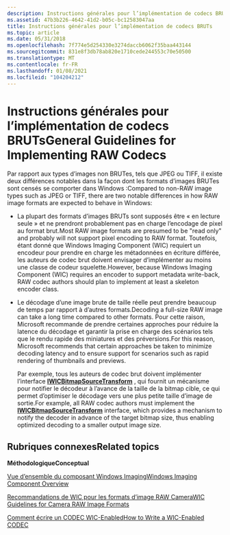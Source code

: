 ```yaml
---
description: Instructions générales pour l’implémentation de codecs BRUTs
ms.assetid: 47b3b226-4642-41d2-b05c-bc12583047aa
title: Instructions générales pour l’implémentation de codecs BRUTs
ms.topic: article
ms.date: 05/31/2018
ms.openlocfilehash: 7f774e5d254330e3274daccb6062f35baa443144
ms.sourcegitcommit: 831e8f3db78ab820e1710cede244553c70e50500
ms.translationtype: MT
ms.contentlocale: fr-FR
ms.lasthandoff: 01/08/2021
ms.locfileid: "104204212"
---
```

# <a name="general-guidelines-for-implementing-raw-codecs"></a><span data-ttu-id="ae118-103">Instructions générales pour l’implémentation de codecs BRUTs</span><span class="sxs-lookup"><span data-stu-id="ae118-103">General Guidelines for Implementing RAW Codecs</span></span>

<span data-ttu-id="ae118-104">Par rapport aux types d’images non BRUTes, tels que JPEG ou TIFF, il existe deux différences notables dans la façon dont les formats d’images BRUTes sont censés se comporter dans Windows :</span><span class="sxs-lookup"><span data-stu-id="ae118-104">Compared to non-RAW image types such as JPEG or TIFF, there are two notable differences in how RAW image formats are expected to behave in Windows:</span></span>

-   <span data-ttu-id="ae118-105">La plupart des formats d’images BRUTs sont supposés être « en lecture seule » et ne prendront probablement pas en charge l’encodage de pixel au format brut.</span><span class="sxs-lookup"><span data-stu-id="ae118-105">Most RAW image formats are presumed to be "read only" and probably will not support pixel encoding to RAW format.</span></span> <span data-ttu-id="ae118-106">Toutefois, étant donné que Windows Imaging Component (WIC) requiert un encodeur pour prendre en charge les métadonnées en écriture différée, les auteurs de codec brut doivent envisager d’implémenter au moins une classe de codeur squelette.</span><span class="sxs-lookup"><span data-stu-id="ae118-106">However, because Windows Imaging Component (WIC) requires an encoder to support metadata write-back, RAW codec authors should plan to implement at least a skeleton encoder class.</span></span>
-   <span data-ttu-id="ae118-107">Le décodage d’une image brute de taille réelle peut prendre beaucoup de temps par rapport à d’autres formats.</span><span class="sxs-lookup"><span data-stu-id="ae118-107">Decoding a full-size RAW image can take a long time compared to other formats.</span></span> <span data-ttu-id="ae118-108">Pour cette raison, Microsoft recommande de prendre certaines approches pour réduire la latence du décodage et garantir la prise en charge des scénarios tels que le rendu rapide des miniatures et des préversions.</span><span class="sxs-lookup"><span data-stu-id="ae118-108">For this reason, Microsoft recommends that certain approaches be taken to minimize decoding latency and to ensure support for scenarios such as rapid rendering of thumbnails and previews.</span></span>

    <span data-ttu-id="ae118-109">Par exemple, tous les auteurs de codec brut doivent implémenter l’interface [**IWICBitmapSourceTransform**](/windows/desktop/api/Wincodec/nn-wincodec-iwicbitmapsourcetransform) , qui fournit un mécanisme pour notifier le décodeur à l’avance de la taille de la bitmap cible, ce qui permet d’optimiser le décodage vers une plus petite taille d’image de sortie.</span><span class="sxs-lookup"><span data-stu-id="ae118-109">For example, all RAW codec authors must implement the [**IWICBitmapSourceTransform**](/windows/desktop/api/Wincodec/nn-wincodec-iwicbitmapsourcetransform) interface, which provides a mechanism to notify the decoder in advance of the target bitmap size, thus enabling optimized decoding to a smaller output image size.</span></span>

## <a name="related-topics"></a><span data-ttu-id="ae118-110">Rubriques connexes</span><span class="sxs-lookup"><span data-stu-id="ae118-110">Related topics</span></span>

<dl> <dt>

<span data-ttu-id="ae118-111">**Méthodologique**</span><span class="sxs-lookup"><span data-stu-id="ae118-111">**Conceptual**</span></span>
</dt> <dt>

[<span data-ttu-id="ae118-112">Vue d’ensemble du composant Windows Imaging</span><span class="sxs-lookup"><span data-stu-id="ae118-112">Windows Imaging Component Overview</span></span>](-wic-about-windows-imaging-codec.md)
</dt> <dt>

[<span data-ttu-id="ae118-113">Recommandations de WIC pour les formats d’image RAW Camera</span><span class="sxs-lookup"><span data-stu-id="ae118-113">WIC Guidelines for Camera RAW Image Formats</span></span>](-wic-rawguidelines.md)
</dt> <dt>

[<span data-ttu-id="ae118-114">Comment écrire un CODEC WIC-Enabled</span><span class="sxs-lookup"><span data-stu-id="ae118-114">How to Write a WIC-Enabled CODEC</span></span>](-wic-howtowriteacodec.md)
</dt> </dl>

 

 



